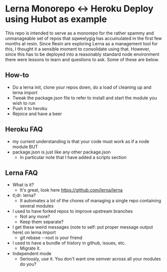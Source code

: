 # Lerna Monorepo <-> Heroku Deploy using Hubot as example

This repo is intended to serve as a monorepo for the rather spammy and unmanageable set of repos that sqweelygig has
accumulated in the first few months at resin.  Since Resin are exploring Lerna as a management tool for this, I thought
it a sensible moment to consolidate using that.
However, since this has to be deployed into a reasonably standard node environment there were lessons to learn and 
questions to ask. Some of these are below.

## How-to
* Do a lerna init, clone your repos down, do a load of cleaning up and lerna import
* Tweak the package.json file to refer to install and start the module you wish to run
* Push it to heroku
* Rejoice and have a beer

## Heroku FAQ
* my current understanding is that your code must work as if a node module BUT
* package.json is just like any other package.json
  * In particular note that I have added a scripts section

## Lerna FAQ
* What is it?
  * It's great, look here https://github.com/lerna/lerna
* tl;dr: lerna?
  * It automates a lot of the chores of managing a single repo containing several modules
* I used to have forked repos to improve upstream branches
  * Not any more?
  * Keep them separate?
* I get these weird messages (note to self: put proper message output here) on lerna import
  * git rebase --root is your friend
* I used to have a bundle of history in github, issues, etc.
  * Migrate it.
* Independent mode
  * Seriously, use it.  You don't want one semver across all your modules do you?
